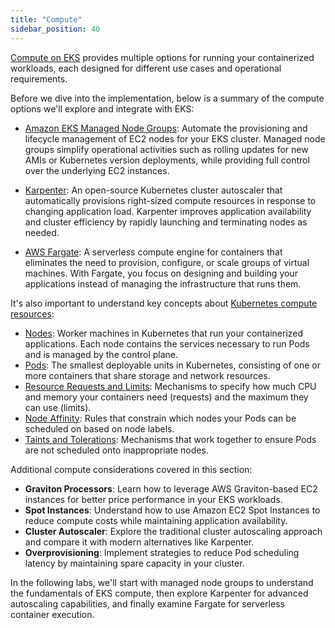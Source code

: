 ```yaml
---
title: "Compute"
sidebar_position: 40
---
```


[Compute on EKS](https://docs.aws.amazon.com/eks/latest/userguide/eks-compute.html) provides multiple options for running your containerized workloads, each designed for different use cases and operational requirements.

Before we dive into the implementation, below is a summary of the compute options we'll explore and integrate with EKS:

- [Amazon EKS Managed Node Groups](https://docs.aws.amazon.com/eks/latest/userguide/managed-node-groups.html): Automate the provisioning and lifecycle management of EC2 nodes for your EKS cluster. Managed node groups simplify operational activities such as rolling updates for new AMIs or Kubernetes version deployments, while providing full control over the underlying EC2 instances.

- [Karpenter](https://karpenter.sh/): An open-source Kubernetes cluster autoscaler that automatically provisions right-sized compute resources in response to changing application load. Karpenter improves application availability and cluster efficiency by rapidly launching and terminating nodes as needed.


- [AWS Fargate](https://docs.aws.amazon.com/eks/latest/userguide/fargate.html): A serverless compute engine for containers that eliminates the need to provision, configure, or scale groups of virtual machines. With Fargate, you focus on designing and building your applications instead of managing the infrastructure that runs them.


It's also important to understand key concepts about [Kubernetes compute resources](https://kubernetes.io/docs/concepts/configuration/manage-resources-containers/):

- [Nodes](https://kubernetes.io/docs/concepts/architecture/nodes/): Worker machines in Kubernetes that run your containerized applications. Each node contains the services necessary to run Pods and is managed by the control plane.
- [Pods](https://kubernetes.io/docs/concepts/workloads/pods/): The smallest deployable units in Kubernetes, consisting of one or more containers that share storage and network resources.
- [Resource Requests and Limits](https://kubernetes.io/docs/concepts/configuration/manage-resources-containers/): Mechanisms to specify how much CPU and memory your containers need (requests) and the maximum they can use (limits).
- [Node Affinity](https://kubernetes.io/docs/concepts/scheduling-eviction/assign-pod-node/#node-affinity): Rules that constrain which nodes your Pods can be scheduled on based on node labels.
- [Taints and Tolerations](https://kubernetes.io/docs/concepts/scheduling-eviction/taint-and-toleration/): Mechanisms that work together to ensure Pods are not scheduled onto inappropriate nodes.

Additional compute considerations covered in this section:

- **Graviton Processors**: Learn how to leverage AWS Graviton-based EC2 instances for better price performance in your EKS workloads.
- **Spot Instances**: Understand how to use Amazon EC2 Spot Instances to reduce compute costs while maintaining application availability.
- **Cluster Autoscaler**: Explore the traditional cluster autoscaling approach and compare it with modern alternatives like Karpenter.
- **Overprovisioning**: Implement strategies to reduce Pod scheduling latency by maintaining spare capacity in your cluster.

In the following labs, we'll start with managed node groups to understand the fundamentals of EKS compute, then explore Karpenter for advanced autoscaling capabilities, and finally examine Fargate for serverless container execution.
